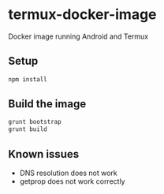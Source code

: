 # termux-docker-image

Docker image running Android and Termux

## Setup

```bash
npm install
```

## Build the image

```bash
grunt bootstrap
grunt build
```

## Known issues

* DNS resolution does not work
* getprop does not work correctly
